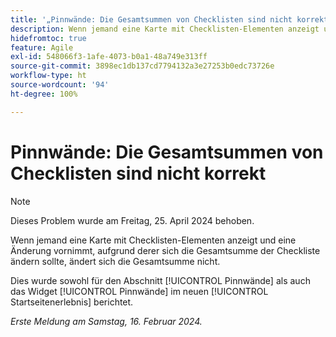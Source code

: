 ```yaml
---
title: '„Pinnwände: Die Gesamtsummen von Checklisten sind nicht korrekt“'
description: Wenn jemand eine Karte mit Checklisten-Elementen anzeigt und eine Änderung vornimmt, aufgrund derer sich die Gesamtsumme der Checkliste ändern sollte, ändert sich die Gesamtsumme nicht.
hidefromtoc: true
feature: Agile
exl-id: 548066f3-1afe-4073-b0a1-48a749e313ff
source-git-commit: 3898ec1db137cd7794132a3e27253b0edc73726e
workflow-type: ht
source-wordcount: '94'
ht-degree: 100%

---
```


# Pinnwände: Die Gesamtsummen von Checklisten sind nicht korrekt

>[!NOTE]
>
>Dieses Problem wurde am Freitag, 25. April 2024 behoben.

Wenn jemand eine Karte mit Checklisten-Elementen anzeigt und eine Änderung vornimmt, aufgrund derer sich die Gesamtsumme der Checkliste ändern sollte, ändert sich die Gesamtsumme nicht.

Dies wurde sowohl für den Abschnitt [!UICONTROL Pinnwände] als auch das Widget [!UICONTROL Pinnwände] im neuen [!UICONTROL Startseitenerlebnis] berichtet.

_Erste Meldung am Samstag, 16. Februar 2024._
